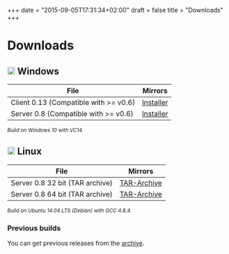 +++
date = "2015-09-05T17:31:34+02:00"
draft = false
title = "Downloads"
+++

# Downloads

## <img src="/images/windows-logo-88x88.png" height="18"> Windows

File | Mirrors
------------|--------
Client 0.13 (Compatible with >= v0.6) | [Installer](http://downloads.insanefactory.com/?file=ts3video/0.13/Conference_Client-0.13_Setup.exe)
Server 0.8 (Compatible with >= v0.6) | [Installer](http://downloads.insanefactory.com/?file=ts3video/0.8/Conference_Server-0.8_Setup.exe)

<small>_Build on Windows 10 with VC14._</small>

## <img src="/images/linux-logo-32x37.png" height="18"> Linux

File | Mirrors
------------|--------
Server 0.8 32 bit (TAR archive) | [TAR-Archive](http://downloads.insanefactory.com/?file=ts3video/0.8/server_linux-debian_x86-32-0.8.tar)
Server 0.8 64 bit (TAR archive) | [TAR-Archive](http://downloads.insanefactory.com/?file=ts3video/0.8/server_linux-debian_x86-64-0.8.tar)

<small>_Build on Ubuntu 14.04 LTS (Debian) with GCC 4.8.4._</small>

### Previous builds

You can get previous releases from the [archive](./archive).
